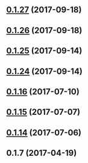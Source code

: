 <a name="0.1.27"></a>
## [0.1.27](https://github.com/Pearson-Higher-Ed/compare/v0.1.26...v0.1.27) (2017-09-18)



<a name="0.1.26"></a>
## [0.1.26](https://github.com/Pearson-Higher-Ed/compare/v0.1.25...v0.1.26) (2017-09-18)



<a name="0.1.25"></a>
## [0.1.25](https://github.com/Pearson-Higher-Ed/compare/v0.1.24...v0.1.25) (2017-09-14)



<a name="0.1.24"></a>
## [0.1.24](https://github.com/Pearson-Higher-Ed/compare/v0.1.16...v0.1.24) (2017-09-14)



<a name="0.1.16"></a>
## [0.1.16](https://github.com/Pearson-Higher-Ed/compare/v0.1.15...v0.1.16) (2017-07-10)



<a name="0.1.15"></a>
## [0.1.15](https://github.com/Pearson-Higher-Ed/compare/v0.1.14...v0.1.15) (2017-07-07)



<a name="0.1.14"></a>
## [0.1.14](https://github.com/Pearson-Higher-Ed/compare/v0.1.7...v0.1.14) (2017-07-06)



<a name="0.1.7"></a>
## 0.1.7 (2017-04-19)



